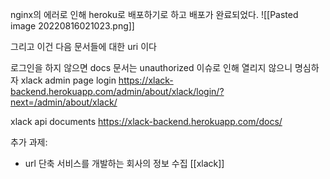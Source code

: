 nginx의 에러로 인해 heroku로 배포하기로 하고 배포가 완료되었다.
![[Pasted image 20220816021023.png]]

그리고 이건 다음 문서들에 대한 uri 이다

로그인을 하지 않으면 docs 문서는 unauthorized 이슈로 인해 열리지 않으니 명심하자
xlack admin page login 
https://xlack-backend.herokuapp.com/admin/about/xlack/login/?next=/admin/about/xlack/

xlack api documents
https://xlack-backend.herokuapp.com/docs/



추가 과제:
- url 단축 서비스를 개발하는 회사의 정보 수집
[[xlack]]